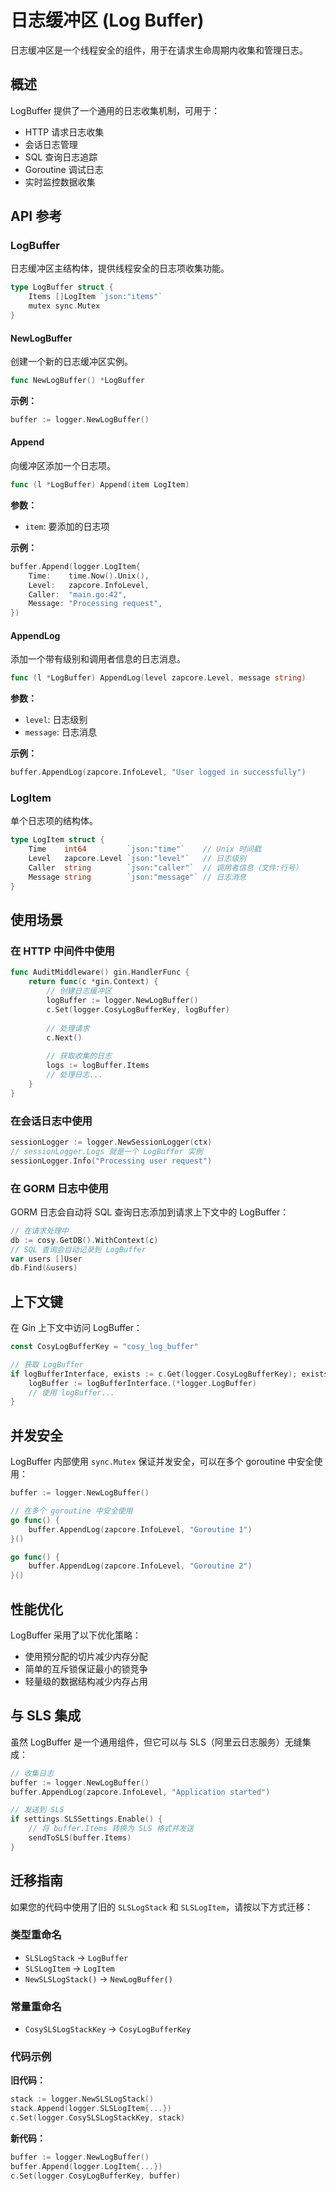 # 日志缓冲区 (Log Buffer)

日志缓冲区是一个线程安全的组件，用于在请求生命周期内收集和管理日志。

## 概述

LogBuffer 提供了一个通用的日志收集机制，可用于：
- HTTP 请求日志收集
- 会话日志管理
- SQL 查询日志追踪
- Goroutine 调试日志
- 实时监控数据收集

## API 参考

### LogBuffer

日志缓冲区主结构体，提供线程安全的日志项收集功能。

```go
type LogBuffer struct {
    Items []LogItem `json:"items"`
    mutex sync.Mutex
}
```

#### NewLogBuffer

创建一个新的日志缓冲区实例。

```go
func NewLogBuffer() *LogBuffer
```

**示例：**
```go
buffer := logger.NewLogBuffer()
```

#### Append

向缓冲区添加一个日志项。

```go
func (l *LogBuffer) Append(item LogItem)
```

**参数：**
- `item`: 要添加的日志项

**示例：**
```go
buffer.Append(logger.LogItem{
    Time:    time.Now().Unix(),
    Level:   zapcore.InfoLevel,
    Caller:  "main.go:42",
    Message: "Processing request",
})
```

#### AppendLog

添加一个带有级别和调用者信息的日志消息。

```go
func (l *LogBuffer) AppendLog(level zapcore.Level, message string)
```

**参数：**
- `level`: 日志级别
- `message`: 日志消息

**示例：**
```go
buffer.AppendLog(zapcore.InfoLevel, "User logged in successfully")
```

### LogItem

单个日志项的结构体。

```go
type LogItem struct {
    Time    int64         `json:"time"`    // Unix 时间戳
    Level   zapcore.Level `json:"level"`   // 日志级别
    Caller  string        `json:"caller"`  // 调用者信息（文件:行号）
    Message string        `json:"message"` // 日志消息
}
```

## 使用场景

### 在 HTTP 中间件中使用

```go
func AuditMiddleware() gin.HandlerFunc {
    return func(c *gin.Context) {
        // 创建日志缓冲区
        logBuffer := logger.NewLogBuffer()
        c.Set(logger.CosyLogBufferKey, logBuffer)
        
        // 处理请求
        c.Next()
        
        // 获取收集的日志
        logs := logBuffer.Items
        // 处理日志...
    }
}
```

### 在会话日志中使用

```go
sessionLogger := logger.NewSessionLogger(ctx)
// sessionLogger.Logs 就是一个 LogBuffer 实例
sessionLogger.Info("Processing user request")
```

### 在 GORM 日志中使用

GORM 日志会自动将 SQL 查询日志添加到请求上下文中的 LogBuffer：

```go
// 在请求处理中
db := cosy.GetDB().WithContext(c)
// SQL 查询会自动记录到 LogBuffer
var users []User
db.Find(&users)
```

## 上下文键

在 Gin 上下文中访问 LogBuffer：

```go
const CosyLogBufferKey = "cosy_log_buffer"

// 获取 LogBuffer
if logBufferInterface, exists := c.Get(logger.CosyLogBufferKey); exists {
    logBuffer := logBufferInterface.(*logger.LogBuffer)
    // 使用 logBuffer...
}
```

## 并发安全

LogBuffer 内部使用 `sync.Mutex` 保证并发安全，可以在多个 goroutine 中安全使用：

```go
buffer := logger.NewLogBuffer()

// 在多个 goroutine 中安全使用
go func() {
    buffer.AppendLog(zapcore.InfoLevel, "Goroutine 1")
}()

go func() {
    buffer.AppendLog(zapcore.InfoLevel, "Goroutine 2")
}()
```

## 性能优化

LogBuffer 采用了以下优化策略：
- 使用预分配的切片减少内存分配
- 简单的互斥锁保证最小的锁竞争
- 轻量级的数据结构减少内存占用

## 与 SLS 集成

虽然 LogBuffer 是一个通用组件，但它可以与 SLS（阿里云日志服务）无缝集成：

```go
// 收集日志
buffer := logger.NewLogBuffer()
buffer.AppendLog(zapcore.InfoLevel, "Application started")

// 发送到 SLS
if settings.SLSSettings.Enable() {
    // 将 buffer.Items 转换为 SLS 格式并发送
    sendToSLS(buffer.Items)
}
```

## 迁移指南

如果您的代码中使用了旧的 `SLSLogStack` 和 `SLSLogItem`，请按以下方式迁移：

### 类型重命名
- `SLSLogStack` → `LogBuffer`
- `SLSLogItem` → `LogItem`
- `NewSLSLogStack()` → `NewLogBuffer()`

### 常量重命名
- `CosySLSLogStackKey` → `CosyLogBufferKey`

### 代码示例

**旧代码：**
```go
stack := logger.NewSLSLogStack()
stack.Append(logger.SLSLogItem{...})
c.Set(logger.CosySLSLogStackKey, stack)
```

**新代码：**
```go
buffer := logger.NewLogBuffer()
buffer.Append(logger.LogItem{...})
c.Set(logger.CosyLogBufferKey, buffer)
```